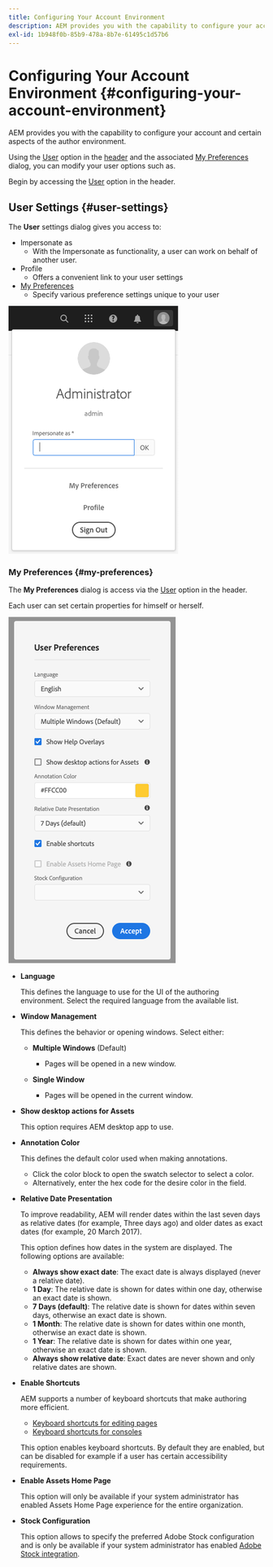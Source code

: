 ```yaml
---
title: Configuring Your Account Environment
description: AEM provides you with the capability to configure your account and certain aspects of the author environment
exl-id: 1b948f0b-85b9-478a-8b7e-61495c1d57b6
---
```

# Configuring Your Account Environment {#configuring-your-account-environment}

AEM provides you with the capability to configure your account and certain aspects of the author environment.

Using the [User](#user-settings) option in the [header](/help/sites-cloud/authoring/getting-started/basic-handling.md#the-header) and the associated [My Preferences](#my-preferences) dialog, you can modify your user options such as.

Begin by accessing the [User](#user-settings) option in the header.

## User Settings {#user-settings}

The **User** settings dialog gives you access to:

* Impersonate as
  * With the Impersonate as functionality, a user can work on behalf of another user. <!--With the [Impersonate as](/help/sites-administering/security.md#impersonating-another-user) functionality, a user can work on behalf of another user.-->
* Profile
  * Offers a convenient link to your user settings <!--Offers a convenient link to your [user settings](/help/sites-administering/security.md))-->
* [My Preferences](#my-preferences)
  * Specify various preference settings unique to your user

![User settings](/help/sites-cloud/authoring/assets/user-settings.png)

### My Preferences {#my-preferences}

The **My Preferences** dialog is access via the [User](#user-settings) option in the header.

Each user can set certain properties for himself or herself.

![My Preferences](/help/sites-cloud/authoring/assets/user-preferences.png)

* **Language**

  This defines the language to use for the UI of the authoring environment. Select the required language from the available list.

* **Window Management**

  This defines the behavior or opening windows. Select either:

  * **Multiple Windows** (Default)

    * Pages will be opened in a new window.

  * **Single Window**

    * Pages will be opened in the current window.

* **Show desktop actions for Assets**

  This option requires AEM desktop app to use.

* **Annotation Color**

  This defines the default color used when making annotations.

  * Click the color block to open the swatch selector to select a color.
  * Alternatively, enter the hex code for the desire color in the field.

* **Relative Date Presentation**

  To improve readability, AEM will render dates within the last seven days as relative dates (for example, Three days ago) and older dates as exact dates (for example, 20 March 2017).

  This option defines how dates in the system are displayed. The following options are available:

  * **Always show exact date**: The exact date is always displayed (never a relative date).
  * **1 Day**: The relative date is shown for dates within one day, otherwise an exact date is shown.
  * **7 Days (default)**: The relative date is shown for dates within seven days, otherwise an exact date is shown.
  * **1 Month**: The relative date is shown for dates within one month, otherwise an exact date is shown.
  * **1 Year**: The relative date is shown for dates within one year, otherwise an exact date is shown.
  * **Always show relative date**: Exact dates are never shown and only relative dates are shown.

* **Enable Shortcuts**

  AEM supports a number of keyboard shortcuts that make authoring more efficient.

  * [Keyboard shortcuts for editing pages](/help/sites-cloud/authoring/fundamentals/keyboard-shortcuts.md)
  * [Keyboard shortcuts for consoles](/help/sites-cloud/authoring/getting-started/keyboard-shortcuts.md)

  This option enables keyboard shortcuts. By default they are enabled, but can be disabled for example if a user has certain accessibility requirements.

* **Enable Assets Home Page**

  This option will only be available if your system administrator has enabled Assets Home Page experience for the entire organization.

* **Stock Configuration**

  This option allows to specify the preferred Adobe Stock configuration and is only be available if your system administrator has enabled [Adobe Stock integration](/help/assets/aem-assets-adobe-stock.md).
